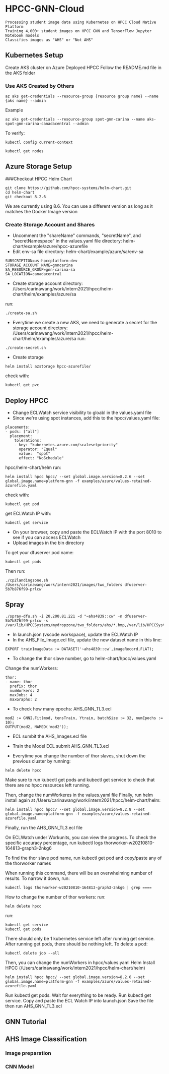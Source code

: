 # HPCC-GNN-Cloud
```code
Processing student image data using Kubernetes on HPCC Cloud Native Platform
Training 4,000+ student images on HPCC GNN and TensorFlow Jupyter Notebook models 
Classifies images as "AHS" or "Not AHS"
```
## Kubernetes Setup
Create AKS cluster on Azure
Deployed HPCC
Follow the README.md file in the AKS folder
### Use AKS Created by Others
```code
az aks get-credentials --resource-group {resource group name} --name {aks name} --admin
```
Example
```code
az aks get-credentials --resource-group spot-gnn-carina --name aks-spot-gnn-carina-canadacentral --admin
``` 
To verify:
```code
kubectl config current-context

kubectl get nodes
```

## Azure Storage Setup
###Checkout HPCC Helm Chart
```code
git clone https://github.com/hpcc-systems/helm-chart.git
cd helm-chart
git checkout 8.2.6
```
We are currently using 8.6. You can use a different version as long as it matches the Docker Image version

### Create Storage Account and Shares
- Uncomment the "shareName" commands, "secretName", and "secretNamespace" in the values.yaml file directory: helm-chart/example/azure/hpcc-azurefile
- Edit env-sa
file directory: helm-chart/example/azure/sa/env-sa

```code
SUBSCRIPTION=us-hpccplatform-dev
STORAGE_ACCOUNT_NAME=gnncarina
SA_RESOURCE_GROUP=gnn-carina-sa
SA_LOCATION=canadacentral
```

- Create storage account
directory: /Users/carinawang/work/intern2021/hpcc/helm-chart/helm/examples/azure/sa

run:
```code
./create-sa.sh
```

- Everytime we create a new AKS, we need to generate a secret for the storage account
directory: /Users/carinawang/work/intern2021/hpcc/helm-chart/helm/examples/azure/sa
run: 
```code
./create-secret.sh
```
- Create storage
```code
helm install azstorage hpcc-azurefile/
```

check with:
```code
kubectl get pvc
``` 
## Deploy HPCC
- Change ECLWatch service visibility to gloabl in the values.yaml file
- Since we're using spot instances, add this to the hpcc/values.yaml file:
```code
placements:
- pods: ["all"]
  placement:
    tolerations:
    - key: "kubernetes.azure.com/scalesetpriority"
      operator: "Equal"
      value:  "spot"
      effect: "NoSchedule"
```
hpcc/helm-chart/helm
run:
```code
helm install hpcc hpcc/ --set global.image.version=8.2.6 --set global.image.name=platform-gnn -f examples/azure/values-retained-azurefile.yaml
```
check with:
```code
kubectl get pod
```
get ECLWatch IP with:
```code
kubectl get service
```
- On your browser, copy and paste the ECLWatch IP with the port 8010 to see if you can access ECLWatch
- Upload images in the bin directory

To get your dfuserver pod name:
```code
kubectl get pods
```
Then run:
```code
./cp2landingzone.sh /Users/carinawang/work/intern2021/images/two_folders dfuserver-5b7b876f99-prlcw
``` 

## Spray
```code
./spray-dfu.sh -i 20.200.81.221 -d "~ahs4839::cw" -n dfuserver-5b7b876f99-prlcw -s /var/lib/HPCCSystems/mydropzone/two_folders/ahs/*.bmp,/var/lib/HPCCSystems/mydropzone/two_folders/notahs/*.bmp 
```
- In launch.json (vscode workspace), update the ECLWatch IP
- In the AHS_File_Image.ecl file, update the new dataset name in this line:
```code
EXPORT trainImageData := DATASET('~ahs4839::cw',imageRecord,FLAT);
```

- To change the thor slave number, go to helm-chart/hpcc/values.yaml

Change the numWorkers:
```code
thor:
- name: thor
  prefix: thor
  numWorkers: 2
  maxJobs: 4
  maxGraphs: 2
```
- To check how many epochs:
AHS_GNN_TL3.ecl
```code
mod2 := GNNI.Fit(mod, tensTrain, Ytrain, batchSize := 32, numEpochs := 10);
OUTPUT(mod2, NAMED('mod2'));
```
- ECL sumbit the AHS_Images.ecl file
- Train the Model
ECL submit AHS_GNN_TL3.ecl

- Everytime you change the number of thor slaves, shut down the previous cluster by running:
```code
helm delete hpcc
```
Make sure to run kubectl get pods and kubectl get service to check that there are no hpcc resources left running.

Then, change the numWorkeres in the values.yaml file
Finally, run helm install again at /Users/carinawang/work/intern2021/hpcc/helm-chart/helm:
```code
helm install hpcc hpcc/ --set global.image.version=8.2.8 --set global.image.name=platform-gnn -f examples/azure/values-retained-azurefile.yaml
```
Finally, run the AHS_GNN_TL3.ecl file

On ECLWatch under Workunits, you can view the progress. To check the specific accuracy percentage, run kubectl logs thorworker-w20210810-164813-graph3-2nkg6 

To find the thor slave pod name, run kubectl get pod and copy/paste any of the thorworker names

When running this command, there will be an overwhelming number of results. To narrow it down, run:

```code
kubectl logs thorworker-w20210810-164813-graph3-2nkg6 | grep ====
```


How to change the number of thor workers:
run:
```code
helm delete hpcc
```
run:
```code
kubectl get service 
kubectl get pods
```
There should only be 1 kubernetes service left after running get service.
After running get pods, there should be nothing left.
To delete a pod:
```code
kubectl delete job --all
```
Then, you can change the numWorkers in hpcc/values.yaml
Helm Install HPCC (/Users/carinawang/work/intern2021/hpcc/helm-chart/helm)
```code
helm install hpcc hpcc/ --set global.image.version=8.2.6 --set global.image.name=platform-gnn -f examples/azure/values-retained-azurefile.yaml
```
Run kubectl get pods. Wait for everything to be ready.
Run kubectl get service. Copy and paste the ECL Watch IP into launch.json
Save the file then run AHS_GNN_TL3.ecl
## GNN Tutorial

## AHS Image Classification
### Image preparation

### CNN Model
